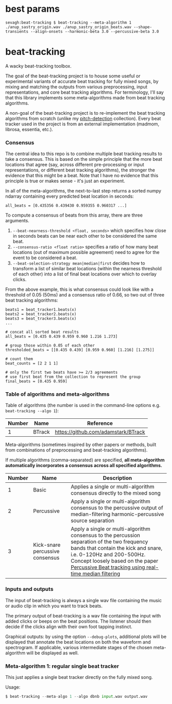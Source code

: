 # best params

```
sevagh:beat-tracking $ beat-tracking --meta-algorithm 1 ./anup_sastry_origin.wav ./anup_sastry_origin_beats.wav --shape-transients --align-onsets --harmonic-beta 3.0 --percussive-beta 3.0
```

# beat-tracking

A wacky beat-tracking toolbox.

The goal of the beat-tracking project is to house some useful or experimental variants of accurate beat tracking for fully mixed songs, by mixing and matching the outputs from various preprocessing, input representations, and core beat tracking algorithms. For terminology, I'll say that this library implements some meta-algorithms made from beat tracking algorithms.

A non-goal of the beat-tracking project is to re-implement the beat tracking algorithms from scratch (unlike my [pitch-detection](https://github.com/sevagh/pitch-detection) collection). Every beat tracker used in the project is from an external implementation (madmom, librosa, essentia, etc.).

### Consensus

The central idea to this repo is to combine multiple beat tracking results to take a consensus. This is based on the simple principle that the more beat locations that agree (say, across different pre-processing or input representations, or different beat tracking algorithms), the stronger the evidence that this might be a beat. Note that I have no evidence that this principle is true or makes sense - it's just an experiment.

In all of the meta-algorithms, the next-to-last step returns a sorted numpy ndarray containing every predicted beat location in seconds:
```
all_beats = [0.435356 0.439430 0.959355 0.960317 ...]
```

To compute a consensus of beats from this array, there are three arguments.
1. `--beat-nearness-threshold <float, seconds>` which specifies how close in seconds beats can be near each other to be considered the same beat.
2. `--consensus-ratio <float ratio>` specifies a ratio of how many beat locations (out of maximum possible agreement) need to agree for the event to be considered a beat.
3. `--beat-selection-strategy mean|median|first` decides how to transform a list of similar beat locations (within the nearness threshold of each other) into a list of final beat locations over which to overlay clicks.


From the above example, this is what consensus could look like with a threshold of 0.05 (50ms) and a consensus ratio of 0.66, so two out of three beat tracking algorithms:
```
beats1 = beat_tracker1.beats(x)
beats2 = beat_tracker2.beats(x)
beats3 = beat_tracker3.beats(x)
...

# concat all sorted beat results
all_beats = [0.435 0.439 0.959 0.960 1.216 1.273]

# group those within 0.05 of each other
thresholded_beats = [[0.435 0.439] [0.959 0.960] [1.216] [1.275]]

# count them
beat_counts = [2 2 1 1]

# only the first two beats have >= 2/3 agreements
# use first beat from the collection to represent the group
final_beats = [0.435 0.959]
```

### Table of algorithms and meta-algorithms

Table of algorithms (the number is used in the command-line options e.g. `beat-tracking --algo 1`):

| Number | Name | Reference |
|--------|------|-------|
| 1      | BTrack | https://github.com/adamstark/BTrack |

Meta-algorithms (sometimes inspired by other papers or methods, built from combinations of preprocessing and beat-tracking algorithms).

If multiple algorithms (comma-separated) are specified, **all meta-algorithm automatically incorporates a consensus across all specified algorithms.**

| Number | Name | Description |
|--------|------|-------------|
| 1      | Basic  | Applies a single or multi-algorithm consensus directly to the mixed song |
| 2      | Percussive  | Apply a single or multi-algorithm consensus to the percussive output of median-filtering harmonic-percussive source separation |
| 3      | Kick-snare percussive consensus | Apply a single or multi-algorithm consensus to the percussion separation of the two frequency bands that contain the kick and snare, i.e. 0-120Hz and 200-500Hz. Concept loosely based on the paper [Percussive Beat tracking using real-time median filtering](http://www.adamstark.co.uk/pdf/papers/percussive-beat-tracking-2013.pdf) |

### Inputs and outputs

The input of beat-tracking is always a single wav file containing the music or audio clip in which you want to track beats.

The primary output of beat-tracking is a wav file containing the input with added clicks or beeps on the beat positions. The listener should then decide if the clicks align with their own foot tapping instinct.

Graphical outputs: by using the option `--debug-plots`, additional plots will be displayed that annotate the beat locations on both the waveform and spectrogram. If applicable, various intermediate stages of the chosen meta-algorithm will be displayed as well.

### Meta-algorithm 1: regular single beat tracker

This just applies a single beat tracker directly on the fully mixed song.

Usage:

```python
$ beat-tracking --meta-algo 1 --algo dbnb input.wav output.wav
```

